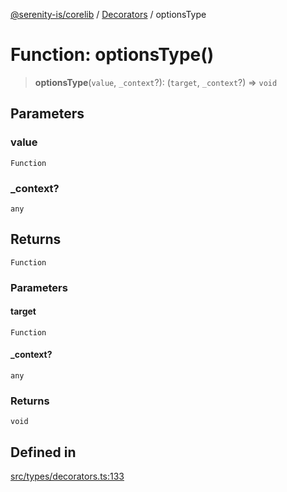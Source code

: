[@serenity-is/corelib](../../../README.md) / [Decorators](../README.md) / optionsType

# Function: optionsType()

> **optionsType**(`value`, `_context`?): (`target`, `_context`?) => `void`

## Parameters

### value

`Function`

### \_context?

`any`

## Returns

`Function`

### Parameters

#### target

`Function`

#### \_context?

`any`

### Returns

`void`

## Defined in

[src/types/decorators.ts:133](https://github.com/serenity-is/serenity/blob/master/packages/corelib/src/types/decorators.ts#L133)
